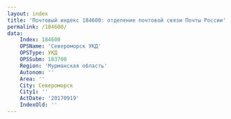 ```yaml
---
layout: index
title: 'Почтовый индекс 184600: отделение почтовой связи Почты России'
permalink: /184600/
data:
    Index: 184600
    OPSName: 'Североморск УКД'
    OPSType: УКД
    OPSSubm: 183700
    Region: 'Мурманская область'
    Autonom: ''
    Area: ''
    City: Североморск
    City1: ''
    ActDate: '20170919'
    IndexOld: ''
---
```

